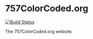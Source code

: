 # 757ColorCoded.org
[![Build Status](https://travis-ci.org/757colorcoded/website.svg?branch=master)](https://travis-ci.org/757colorcoded/website)

The 757ColorCoded.org website.
